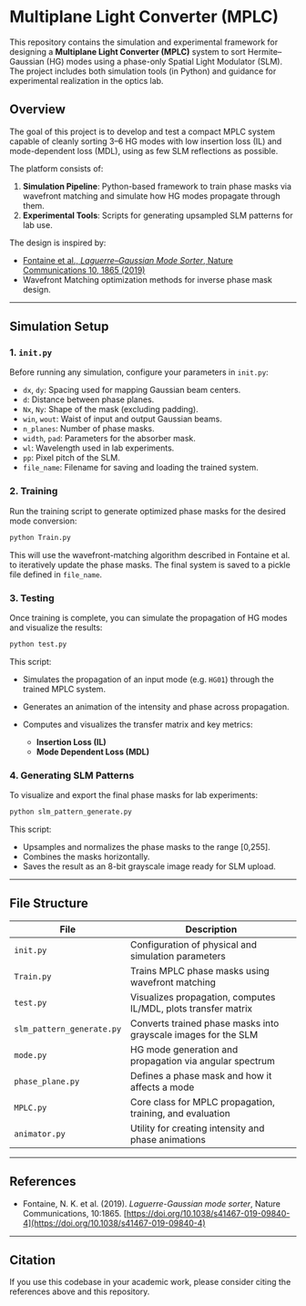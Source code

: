 # Multiplane Light Converter (MPLC)

This repository contains the simulation and experimental framework for designing a **Multiplane Light Converter (MPLC)** system to sort Hermite–Gaussian (HG) modes using a phase-only Spatial Light Modulator (SLM). The project includes both simulation tools (in Python) and guidance for experimental realization in the optics lab.

## Overview

The goal of this project is to develop and test a compact MPLC system capable of cleanly sorting 3–6 HG modes with low insertion loss (IL) and mode-dependent loss (MDL), using as few SLM reflections as possible.

The platform consists of:

1. **Simulation Pipeline**: Python-based framework to train phase masks via wavefront matching and simulate how HG modes propagate through them.
2. **Experimental Tools**: Scripts for generating upsampled SLM patterns for lab use.

The design is inspired by:

* [Fontaine et al., *Laguerre–Gaussian Mode Sorter*, Nature Communications 10, 1865 (2019)](https://doi.org/10.1038/s41467-019-09840-4)
* Wavefront Matching optimization methods for inverse phase mask design.

---

## Simulation Setup

### 1. `init.py`

Before running any simulation, configure your parameters in `init.py`:

* `dx`, `dy`: Spacing used for mapping Gaussian beam centers.
* `d`: Distance between phase planes.
* `Nx`, `Ny`: Shape of the mask (excluding padding).
* `win`, `wout`: Waist of input and output Gaussian beams.
* `n_planes`: Number of phase masks.
* `width`, `pad`: Parameters for the absorber mask.
* `wl`: Wavelength used in lab experiments.
* `pp`: Pixel pitch of the SLM.
* `file_name`: Filename for saving and loading the trained system.

### 2. Training

Run the training script to generate optimized phase masks for the desired mode conversion:

```bash
python Train.py
```

This will use the wavefront-matching algorithm described in Fontaine et al. to iteratively update the phase masks. The final system is saved to a pickle file defined in `file_name`.

### 3. Testing

Once training is complete, you can simulate the propagation of HG modes and visualize the results:

```bash
python test.py
```

This script:

* Simulates the propagation of an input mode (e.g. `HG01`) through the trained MPLC system.
* Generates an animation of the intensity and phase across propagation.
* Computes and visualizes the transfer matrix and key metrics:

  * **Insertion Loss (IL)**
  * **Mode Dependent Loss (MDL)**

### 4. Generating SLM Patterns

To visualize and export the final phase masks for lab experiments:

```bash
python slm_pattern_generate.py
```

This script:

* Upsamples and normalizes the phase masks to the range \[0,255].
* Combines the masks horizontally.
* Saves the result as an 8-bit grayscale image ready for SLM upload.

---

## File Structure

| File                      | Description                                                    |
| ------------------------- | -------------------------------------------------------------- |
| `init.py`                 | Configuration of physical and simulation parameters            |
| `Train.py`                | Trains MPLC phase masks using wavefront matching               |
| `test.py`                 | Visualizes propagation, computes IL/MDL, plots transfer matrix |
| `slm_pattern_generate.py` | Converts trained phase masks into grayscale images for the SLM |
| `mode.py`                 | HG mode generation and propagation via angular spectrum        |
| `phase_plane.py`          | Defines a phase mask and how it affects a mode                 |
| `MPLC.py`                 | Core class for MPLC propagation, training, and evaluation      |
| `animator.py`             | Utility for creating intensity and phase animations            |

---

## References

* Fontaine, N. K. et al. (2019). *Laguerre-Gaussian mode sorter*, Nature Communications, 10:1865. [https://doi.org/10.1038/s41467-019-09840-4](https://doi.org/10.1038/s41467-019-09840-4)

---

## Citation

If you use this codebase in your academic work, please consider citing the references above and this repository.
